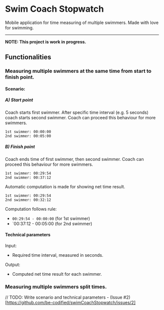 # Swim Coach Stopwatch

Mobile application for time measuring of multiple swimmers. Made with love for swimming.

---

**NOTE: This project is work in progress.**

## Functionalities

### Measuring multiple swimmers at the same time from start to finish point.

#### Scenario:

##### A) Start point

Coach starts first swimmer. After specific time interval (e.g. 5 seconds) coach starts second swimmer. Coach can proceed this behaviour for more swimmers.

```
1st swimmer: 00:00:00
2nd swimmer: 00:05:00
```

##### B) Finish point

Coach ends time of first swimmer, then second swimmer. Coach can proceed this behaviour for more swimmers.

```
1st swimmer: 00:29:54
2nd swimmer: 00:37:12
```

Automatic computation is made for showing net time result.

```
1st swimmer: 00:29:54
2nd swimmer: 00:32:12
```

Computation follows rule:

- `00:29:54 - 00:00:00` (for 1st swimmer)
- `00:37:12 - 00:05:00 (for 2nd swimmer)

#### Technical parameters

Input:
- Required time interval, measured in seconds.

Output:
- Computed net time result for each swimmer.

### Measuring multiple swimmers split times.

// TODO: Write scenario and technical parameters - (Issue #2)[https://github.com/be-codified/swimCoachStopwatch/issues/2]
